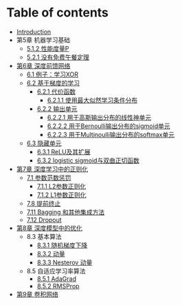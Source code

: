 # Table of contents

* [Introduction](README.md)
* 第5章 机器学习基础
    * [5.1.2 性能度量P](Chapter5/1LearningAlgorithms/2PerformanceMeasure.md)
    * [5.2.1 没有免费午餐定理](Chapter5/2/1.md)
* [第6章 深度前馈网络](Chapter6/0Introduction.md)
    * [6.1 例子：学习XOR](Chapter6/1Examples.md)
    * [6.2 基于梯度的学习](Chapter6/2Gradient/0Introduction.md)
        * [6.2.1 代价函数](Chapter6/2Gradient/1Cost/0Introduction.md)
            * [6.2.1.1 使用最大似然学习条件分布](Chapter6/2Gradient/1Cost/1Likelihood.md)
        * [6.2.2 输出单元](Chapter6/2Gradient/2OutputUnit/0Introduction.md)
            * [6.2.2.1 用于高斯输出分布的线性神单元](Chapter6/2Gradient/2OutputUnit/1Linear.md)
            * [6.2.2.2 用于Bernoulli输出分布的sigmoid单元](Chapter6/2Gradient/2OutputUnit/2Sigmoid.md)
            * [6.2.2.3 用于Multinoulli输出分布的softmax单元](Chapter6/2Gradient/2OutputUnit/3Softmax.md)
    * [6.3 隐藏单元](Chapter6/3Hidden/0Introduction.md)
        * [6.3.1 ReLU及其扩展](Chapter6/3Hidden/1ReLU.md)
        * [6.3.2 logistic sigmoid与双曲正切函数](Chapter6/3Hidden/2SigmoidTanh.md)
* [第7章 深度学习中的正则化](Chapter7/0Introduction.md)
    * [7.1 参数范数惩罚](Chapter7/1ParameterNormPenalties/0Introduction.md)
        * [7.1.1 L2参数正则化](Chapter7/1ParameterNormPenalties/1L2.md)
        * [7.1.2 L1参数正则化](Chapter7/1ParameterNormPenalties/2L1.md)
    * [7.8 提前终止](Chapter7/8EarlyStopping.md)
    * [7.11 Bagging 和其他集成方法](Chapter7/11Bagging.md)
    * [7.12 Dropout](Chapter7/12Dropout.md)
* [第8章 深度模型中的优化](Chapter8/0Optimization.md)
    * 8.3 基本算法
        * [8.3.1 随机梯度下降](Chapter8/3BasicAlgorithms/1SGD.md)
        * [8.3.2 动量](Chapter8/3BasicAlgorithms/2Momentum.md)
        * [8.3.3 Nesterov 动量](Chapter8/3BasicAlgorithms/3Nesterov.md)
    * 8.5 自适应学习率算法
        * [8.5.1 AdaGrad](Chapter8/5AdaptiveLearningRates/1AdaGrad.md)
        * [8.5.2 RMSProp](Chapter8/5AdaptiveLearningRates/2RMSProp.md)
* [第9章 卷积网络](Chapter9/0cnn.md)